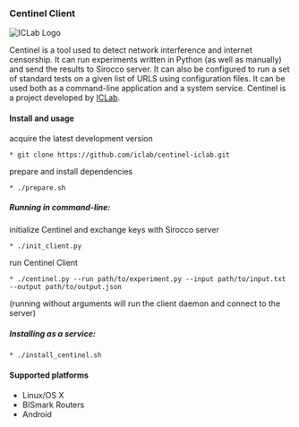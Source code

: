 ### Centinel Client

![ICLab Logo](http://iclab.org/wp-content/themes/svbtle-child/ICLab-f200.png "ICLab Logo")

Centinel is a tool used to detect network interference and internet censorship. It can run experiments written in Python (as well as manually) and send the results to Sirocco server. It can also be configured to run a set of standard tests on a given list of URLS using configuration files.
It can be used both as a command-line application and a system service.
Centinel is a project developed by [ICLab](http://iclab.org).

#### Install and usage

acquire the latest development version

    * git clone https://github.com/iclab/centinel-iclab.git
    
prepare and install dependencies

    * ./prepare.sh

##### Running in command-line:

initialize Centinel and exchange keys with Sirocco server

    * ./init_client.py

run Centinel Client

    * ./centinel.py --run path/to/experiment.py --input path/to/input.txt --output path/to/output.json
(running without arguments will run the client daemon and connect to the server)

##### Installing as a service:

    * ./install_centinel.sh
#### Supported platforms

* Linux/OS X
* BISmark Routers
* Android
